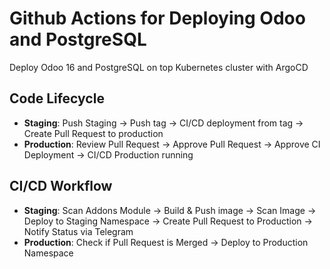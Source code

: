 # Github Actions for Deploying Odoo and PostgreSQL

Deploy Odoo 16 and PostgreSQL on top Kubernetes cluster with ArgoCD

## Code Lifecycle

- **Staging**: Push Staging -> Push tag -> CI/CD deployment from tag -> Create Pull Request to production
- **Production**: Review Pull Request -> Approve Pull Request -> Approve CI Deployment -> CI/CD Production running

## CI/CD Workflow

- **Staging**: Scan Addons Module -> Build & Push image -> Scan Image -> Deploy to Staging Namespace -> Create Pull Request to Production -> Notify Status via Telegram
- **Production**: Check if Pull Request is Merged -> Deploy to Production Namespace
